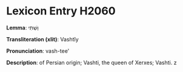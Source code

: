 # Lexicon Entry H2060

**Lemma**: וַשְׁתִּי

**Transliteration (xlit)**: Vashtîy

**Pronunciation**: vash-tee'

**Description**:
of Persian origin; Vashti, the queen of Xerxes; Vashti. z

